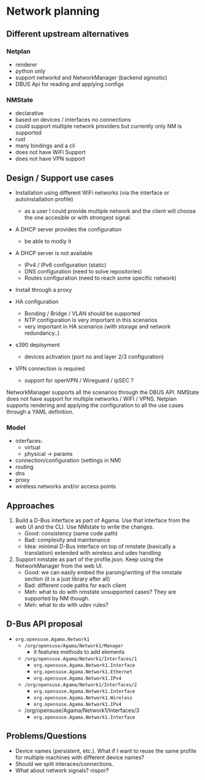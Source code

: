 # Network planning

## Different upstream alternatives

### Netplan

- renderer
- python only
- support networkd and NetworkManager (backend agnostic)
- DBUS Api for reading and applying configs

### NMState

- declarative
- based on devices / interfaces no connections
- could support multiple network providers but currently only NM is supported
- rust
- many bindings and a cli
- does not have WiFi Support
- does not have VPN support


## Design / Support use cases

- Installation using different WiFi networks (via the interface or autoinstallation profile)
  - as a user I could provide multiple network and the client will choose the one accesible or with
    strongest signal.

- A DHCP server provides the configuration
  - be able to modiy it

- A DHCP server is not available
  - IPv4 / IPv6 configuration (static)
  - DNS configuration (need to solve repositories)
  - Routes configuration (need to reach some specific network)

- Install through a proxy

- HA configuration
  - Bonding / Bridge / VLAN should be supported
  - NTP configuration is very important in this scenarios
  - very important in HA scenarios (with storage and network redundancy..)

- s390 deployment
  - devices activation (port no and layer 2/3 configuration)

- VPN connection is required
  - support for openVPN / Wireguard / ipSEC ?


NetworkManager supports all the scenarios through the DBUS API.
NMState does not have support for multiple networks / WiFI / VPNS.
Netplan supports rendering and applying the configuration to all the use cases through a YAML
definition.

### Model 

- interfaces:
  - virtual
  - physical -> params
- connection/configuration (settings in NM)
- routing
- dns
- proxy
- wireless networks and/or access points

## Approaches

1. Build a D-Bus interface as part of Agama. Use that interface from the web UI and the CLI. Use
   NMstate to write the changes.
   - Good: consistency (same code path)
   - Bad: complexity and maintenance
   - Idea: minimal D-Bus interface on top of nmstate (basically a translation) extended with
     wireless and udev handling
2. Support nmstate as part of the profile.json. Keep using the NetworkManager from the web UI.
   - Good: we can easily embed the parsing/writing of the nmstate section (it is a just library
     after all)
   - Bad: different code paths for each client
   - Meh: what to do with nmstate unsupported cases? They are supported by NM though.
   - Meh: what to do with udev rules?

## D-Bus API proposal

* `org.opensuse.Agama.Network1`
  * `/org/opensuse/Agama/Network1/Manager`
    - it features methods to add elements
  * `/org/opensuse.Agama/Network1/Interfaces/1`
    - `org.opensuse.Agama.Network1.Interface`
    - `org.opensuse.Agama.Network1.Ethernet`
    - `org.opensuse.Agama.Network1.IPv4`
  * `/org/opensuse.Agama/Network1/Interfaces/2`
    - `org.opensuse.Agama.Network1.Interface`
    - `org.opensuse.Agama.Network1.Wireless`
    - `org.opensuse.Agama.Network1.IPv4`
  * /org/opensuse/Agama/Network1/Interfaces/3
    - `org.opensuse.Agama.Network1.Interface`


## Problems/Questions

* Device names (persistent, etc.). What if I want to reuse the same profile for multiple
  machines with different device names?
* Should we split interaces/connections.
* What about network signals? nispor?
